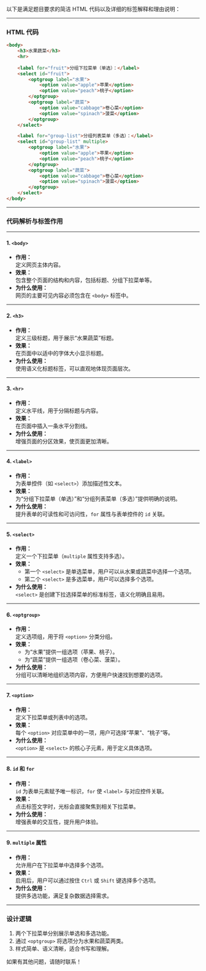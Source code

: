以下是满足题目要求的简洁 HTML 代码以及详细的标签解释和理由说明：

---

### **HTML 代码**

```html
<body>
    <h3>水果蔬菜</h3>
    <hr>
    
    <label for="fruit">分组下拉菜单（单选）：</label>
    <select id="fruit">
        <optgroup label="水果">
            <option value="apple">苹果</option>
            <option value="peach">桃子</option>
        </optgroup>
        <optgroup label="蔬菜">
            <option value="cabbage">卷心菜</option>
            <option value="spinach">菠菜</option>
        </optgroup>
    </select>

    <label for="group-list">分组列表菜单（多选）：</label>
    <select id="group-list" multiple>
        <optgroup label="水果">
            <option value="apple">苹果</option>
            <option value="peach">桃子</option>
        </optgroup>
        <optgroup label="蔬菜">
            <option value="cabbage">卷心菜</option>
            <option value="spinach">菠菜</option>
        </optgroup>
    </select>
</body>
```

---

### **代码解析与标签作用**

---

#### **1. `<body>`**
- **作用：**  
  定义网页主体内容。
- **效果：**  
  包含整个页面的结构和内容，包括标题、分组下拉菜单等。
- **为什么使用：**  
  网页的主要可见内容必须包含在 `<body>` 标签中。

---

#### **2. `<h3>`**
- **作用：**  
  定义三级标题，用于展示“水果蔬菜”标题。
- **效果：**  
  在页面中以适中的字体大小显示标题。
- **为什么使用：**  
  使用语义化标题标签，可以直观地体现页面层次。

---

#### **3. `<hr>`**
- **作用：**  
  定义水平线，用于分隔标题与内容。
- **效果：**  
  在页面中插入一条水平分割线。
- **为什么使用：**  
  增强页面的分区效果，使页面更加清晰。

---

#### **4. `<label>`**
- **作用：**  
  为表单控件（如 `<select>`）添加描述性文本。
- **效果：**  
  为“分组下拉菜单（单选）”和“分组列表菜单（多选）”提供明确的说明。
- **为什么使用：**  
  提升表单的可读性和可访问性，`for` 属性与表单控件的 `id` 关联。

---

#### **5. `<select>`**
- **作用：**  
  定义一个下拉菜单（`multiple` 属性支持多选）。
- **效果：**  
  - 第一个 `<select>` 是单选菜单，用户可以从水果或蔬菜中选择一个选项。
  - 第二个 `<select>` 是多选菜单，用户可以选择多个选项。
- **为什么使用：**  
  `<select>` 是创建下拉选择菜单的标准标签，语义化明确且易用。

---

#### **6. `<optgroup>`**
- **作用：**  
  定义选项组，用于将 `<option>` 分类分组。
- **效果：**  
  - 为“水果”提供一组选项（苹果、桃子）。
  - 为“蔬菜”提供一组选项（卷心菜、菠菜）。
- **为什么使用：**  
  分组可以清晰地组织选项内容，方便用户快速找到想要的选项。

---

#### **7. `<option>`**
- **作用：**  
  定义下拉菜单或列表中的选项。
- **效果：**  
  每个 `<option>` 对应菜单中的一项，用户可选择“苹果”、“桃子”等。
- **为什么使用：**  
  `<option>` 是 `<select>` 的核心子元素，用于定义具体选项。

---

#### **8. `id` 和 `for`**
- **作用：**  
  `id` 为表单元素赋予唯一标识，`for` 使 `<label>` 与对应控件关联。
- **效果：**  
  点击标签文字时，光标会直接聚焦到相关下拉菜单。
- **为什么使用：**  
  增强表单的交互性，提升用户体验。

---

#### **9. `multiple` 属性**
- **作用：**  
  允许用户在下拉菜单中选择多个选项。
- **效果：**  
  启用后，用户可以通过按住 `Ctrl` 或 `Shift` 键选择多个选项。
- **为什么使用：**  
  提供多选功能，满足复杂数据选择需求。

---

### **设计逻辑**
1. 两个下拉菜单分别展示单选和多选功能。
2. 通过 `<optgroup>` 将选项分为水果和蔬菜两类。
3. 样式简单、语义清晰，适合书写和理解。

如果有其他问题，请随时联系！